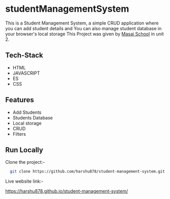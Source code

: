 # studentManagementSystem

This is a Student Management System, a simple CRUD application where you can add student details and You can also manage student database in your browser's local storage
This Project was given by [Masai School](https://github.com/masai-course) in unit 2.


## Tech-Stack

- HTML
- JAVASCRIPT
- ES
- CSS

## Features

- Add Students
- Students Database 
- Local storage 
- CRUD
- Filters


## Run Locally

Clone the project:-

```bash
  git clone https://github.com/harshu878/student-management-system.git
```
Live website link:-

https://harshu878.github.io/student-management-system/

